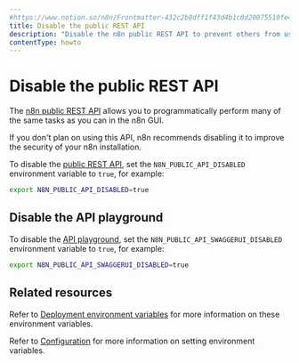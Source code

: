 ```yaml
---
#https://www.notion.so/n8n/Frontmatter-432c2b8dff1f43d4b1c8d20075510fe4
title: Disable the public REST API
description: "Disable the n8n public REST API to prevent others from using it."
contentType: howto
---
```


# Disable the public REST API

The [n8n public REST API](/api/overview.md) allows you to programmatically perform many of the same tasks as you can in the n8n GUI.

If you don't plan on using this API, n8n recommends disabling it to improve the security of your n8n installation.

To disable the [public REST API](/api/overview.md), set the `N8N_PUBLIC_API_DISABLED` environment variable to `true`, for example:

```bash
export N8N_PUBLIC_API_DISABLED=true
```

## Disable the API playground

To disable the [API playground](/api/using-api-playground.md), set the `N8N_PUBLIC_API_SWAGGERUI_DISABLED` environment variable to `true`, for example:

```bash
export N8N_PUBLIC_API_SWAGGERUI_DISABLED=true
```

## Related resources

Refer to [Deployment environment variables](/hosting/configuration/environment-variables.md#deployment) for more information on these environment variables.

Refer to [Configuration](/hosting/configuration/configuration-methods.md) for more information on setting environment variables.
